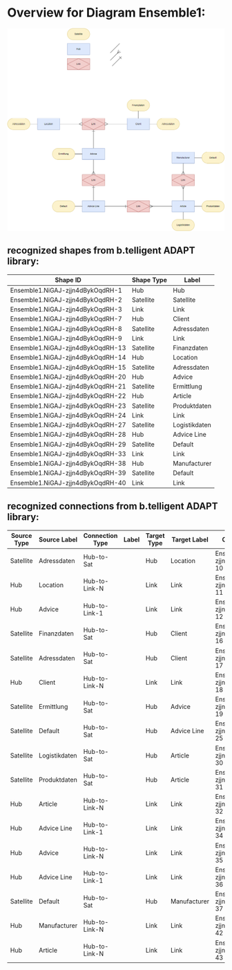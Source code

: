 # Overview for Diagram **Ensemble1**:

![Diagram Ensemble1](../png/Ensemble1.png)
## recognized shapes from b.telligent ADAPT library:

|Shape ID|Shape Type|Label|
|--------|----------|-----|
|Ensemble1.NiGAJ-zjjn4dBykOqdRH-1|Hub|Hub|
|Ensemble1.NiGAJ-zjjn4dBykOqdRH-2|Satellite|Satellite|
|Ensemble1.NiGAJ-zjjn4dBykOqdRH-3|Link|Link|
|Ensemble1.NiGAJ-zjjn4dBykOqdRH-7|Hub|Client|
|Ensemble1.NiGAJ-zjjn4dBykOqdRH-8|Satellite|Adressdaten|
|Ensemble1.NiGAJ-zjjn4dBykOqdRH-9|Link|Link|
|Ensemble1.NiGAJ-zjjn4dBykOqdRH-13|Satellite|Finanzdaten|
|Ensemble1.NiGAJ-zjjn4dBykOqdRH-14|Hub|Location|
|Ensemble1.NiGAJ-zjjn4dBykOqdRH-15|Satellite|Adressdaten|
|Ensemble1.NiGAJ-zjjn4dBykOqdRH-20|Hub|Advice|
|Ensemble1.NiGAJ-zjjn4dBykOqdRH-21|Satellite|Ermittlung|
|Ensemble1.NiGAJ-zjjn4dBykOqdRH-22|Hub|Article|
|Ensemble1.NiGAJ-zjjn4dBykOqdRH-23|Satellite|Produktdaten|
|Ensemble1.NiGAJ-zjjn4dBykOqdRH-24|Link|Link|
|Ensemble1.NiGAJ-zjjn4dBykOqdRH-27|Satellite|Logistikdaten|
|Ensemble1.NiGAJ-zjjn4dBykOqdRH-28|Hub|Advice Line|
|Ensemble1.NiGAJ-zjjn4dBykOqdRH-29|Satellite|Default|
|Ensemble1.NiGAJ-zjjn4dBykOqdRH-33|Link|Link|
|Ensemble1.NiGAJ-zjjn4dBykOqdRH-38|Hub|Manufacturer|
|Ensemble1.NiGAJ-zjjn4dBykOqdRH-39|Satellite|Default|
|Ensemble1.NiGAJ-zjjn4dBykOqdRH-40|Link|Link|

## recognized connections from b.telligent ADAPT library:

|Source Type|Source Label|Connection Type|Label|Target Type|Target Label|Connection ID|Source ID|Target ID|
|-----------|------------|---------------|-----|-----------|------------|-------------|---------|---------|
|Satellite|Adressdaten|Hub-to-Sat||Hub|Location|Ensemble1.NiGAJ-zjjn4dBykOqdRH-10|Ensemble1.NiGAJ-zjjn4dBykOqdRH-15|Ensemble1.NiGAJ-zjjn4dBykOqdRH-14
|Hub|Location|Hub-to-Link-N||Link|Link|Ensemble1.NiGAJ-zjjn4dBykOqdRH-11|Ensemble1.NiGAJ-zjjn4dBykOqdRH-14|Ensemble1.NiGAJ-zjjn4dBykOqdRH-9
|Hub|Advice|Hub-to-Link-1||Link|Link|Ensemble1.NiGAJ-zjjn4dBykOqdRH-12|Ensemble1.NiGAJ-zjjn4dBykOqdRH-20|Ensemble1.NiGAJ-zjjn4dBykOqdRH-9
|Satellite|Finanzdaten|Hub-to-Sat||Hub|Client|Ensemble1.NiGAJ-zjjn4dBykOqdRH-16|Ensemble1.NiGAJ-zjjn4dBykOqdRH-13|Ensemble1.NiGAJ-zjjn4dBykOqdRH-7
|Satellite|Adressdaten|Hub-to-Sat||Hub|Client|Ensemble1.NiGAJ-zjjn4dBykOqdRH-17|Ensemble1.NiGAJ-zjjn4dBykOqdRH-8|Ensemble1.NiGAJ-zjjn4dBykOqdRH-7
|Hub|Client|Hub-to-Link-N||Link|Link|Ensemble1.NiGAJ-zjjn4dBykOqdRH-18|Ensemble1.NiGAJ-zjjn4dBykOqdRH-7|Ensemble1.NiGAJ-zjjn4dBykOqdRH-9
|Satellite|Ermittlung|Hub-to-Sat||Hub|Advice|Ensemble1.NiGAJ-zjjn4dBykOqdRH-19|Ensemble1.NiGAJ-zjjn4dBykOqdRH-21|Ensemble1.NiGAJ-zjjn4dBykOqdRH-20
|Satellite|Default|Hub-to-Sat||Hub|Advice Line|Ensemble1.NiGAJ-zjjn4dBykOqdRH-25|Ensemble1.NiGAJ-zjjn4dBykOqdRH-29|Ensemble1.NiGAJ-zjjn4dBykOqdRH-28
|Satellite|Logistikdaten|Hub-to-Sat||Hub|Article|Ensemble1.NiGAJ-zjjn4dBykOqdRH-30|Ensemble1.NiGAJ-zjjn4dBykOqdRH-27|Ensemble1.NiGAJ-zjjn4dBykOqdRH-22
|Satellite|Produktdaten|Hub-to-Sat||Hub|Article|Ensemble1.NiGAJ-zjjn4dBykOqdRH-31|Ensemble1.NiGAJ-zjjn4dBykOqdRH-23|Ensemble1.NiGAJ-zjjn4dBykOqdRH-22
|Hub|Article|Hub-to-Link-N||Link|Link|Ensemble1.NiGAJ-zjjn4dBykOqdRH-32|Ensemble1.NiGAJ-zjjn4dBykOqdRH-22|Ensemble1.NiGAJ-zjjn4dBykOqdRH-24
|Hub|Advice Line|Hub-to-Link-1||Link|Link|Ensemble1.NiGAJ-zjjn4dBykOqdRH-34|Ensemble1.NiGAJ-zjjn4dBykOqdRH-28|Ensemble1.NiGAJ-zjjn4dBykOqdRH-33
|Hub|Advice|Hub-to-Link-N||Link|Link|Ensemble1.NiGAJ-zjjn4dBykOqdRH-35|Ensemble1.NiGAJ-zjjn4dBykOqdRH-20|Ensemble1.NiGAJ-zjjn4dBykOqdRH-33
|Hub|Advice Line|Hub-to-Link-1||Link|Link|Ensemble1.NiGAJ-zjjn4dBykOqdRH-36|Ensemble1.NiGAJ-zjjn4dBykOqdRH-28|Ensemble1.NiGAJ-zjjn4dBykOqdRH-24
|Satellite|Default|Hub-to-Sat||Hub|Manufacturer|Ensemble1.NiGAJ-zjjn4dBykOqdRH-37|Ensemble1.NiGAJ-zjjn4dBykOqdRH-39|Ensemble1.NiGAJ-zjjn4dBykOqdRH-38
|Hub|Manufacturer|Hub-to-Link-N||Link|Link|Ensemble1.NiGAJ-zjjn4dBykOqdRH-42|Ensemble1.NiGAJ-zjjn4dBykOqdRH-38|Ensemble1.NiGAJ-zjjn4dBykOqdRH-40
|Hub|Article|Hub-to-Link-N||Link|Link|Ensemble1.NiGAJ-zjjn4dBykOqdRH-43|Ensemble1.NiGAJ-zjjn4dBykOqdRH-22|Ensemble1.NiGAJ-zjjn4dBykOqdRH-40
